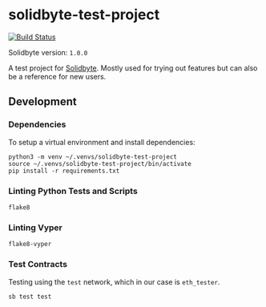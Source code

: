 # solidbyte-test-project
[![Build Status](https://travis-ci.org/mikeshultz/solidbyte-test-project.svg?branch=master)](https://travis-ci.org/mikeshultz/solidbyte-test-project)

Solidbyte version: `1.0.0`

A test project for [Solidbyte](https://github.com/mikeshultz/solidbyte).  Mostly
used for trying out features but can also be a reference for new users.

## Development

### Dependencies

To setup a virtual environment and install dependencies:

    python3 -m venv ~/.venvs/solidbyte-test-project
    source ~/.venvs/solidbyte-test-project/bin/activate
    pip install -r requirements.txt

### Linting Python Tests and Scripts

    flake8

### Linting Vyper

    flake8-vyper

### Test Contracts

Testing using the `test` network, which in our case is `eth_tester`.

    sb test test
